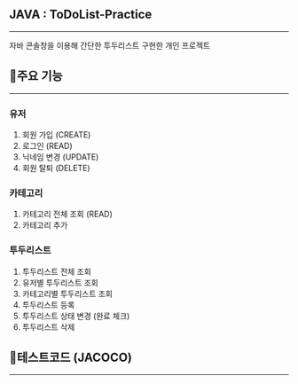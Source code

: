## JAVA : ToDoList-Practice

---
자바 콘솔창을 이용해 간단한 투두리스트 구현한 개인 프로젝트

## 📍주요 기능

---
### 유저
1. 회원 가입 (CREATE)
2. 로그인 (READ)
3. 닉네임 변경 (UPDATE)
4. 회원 탈퇴 (DELETE)

### 카테고리
1. 카테고리 전체 조회 (READ)
2. 카테고리 추가

### 투두리스트
1. 투두리스트 전체 조회
2. 유저별 투두리스트 조회
3. 카테고리별 투두리스트 조회
4. 투두리스트 등록
5. 투두리스트 상태 변경 (완료 체크)
6. 투두리스트 삭제

## 📍테스트코드 (JACOCO)

---